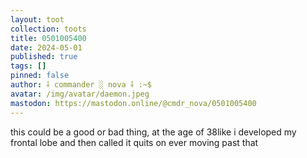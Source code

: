 ```yaml
---
layout: toot
collection: toots
title: 0501005400
date: 2024-05-01
published: true
tags: []
pinned: false
author: ⸸ commander ░ nova ⸸ :~$
avatar: /img/avatar/daemon.jpeg
mastodon: https://mastodon.online/@cmdr_nova/0501005400
---
```


this could be a good or bad thing, at the age of 38like i developed my frontal lobe and then called it quits on ever moving past that
